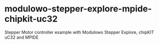 # modulowo-stepper-explore-mpide-chipkit-uc32
Stepper Motor controller example with Modulowo Stepper Explore, chipKIT uC32 and MPIDE
